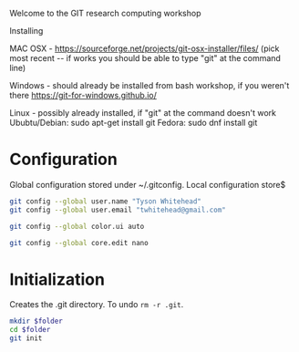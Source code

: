 Welcome to the GIT research computing workshop

Installing

MAC OSX - https://sourceforge.net/projects/git-osx-installer/files/
(pick most recent -- if works you should be able to type "git" at the command line)

Windows - should already be installed from bash workshop, if you weren't there
https://git-for-windows.github.io/

Linux - possibly already installed, if "git" at the command doesn't work
Ububtu/Debian: sudo apt-get install git
Fedora: sudo dnf install git

# Configuration 

Global configuration stored under ~/.gitconfig. Local configuration store$ 

```bash 
git config --global user.name "Tyson Whitehead"   
git config --global user.email "twhitehead@gmail.com" 
```
```bash
git config --global color.ui auto
```
```bash 
git config --global core.edit nano
```

# Initialization 

Creates the .git directory. To undo `rm -r .git`. 

```bash 
mkdir $folder
cd $folder
git init
```

